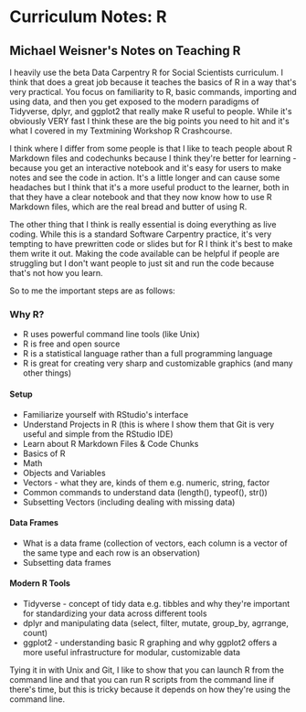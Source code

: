 # Curriculum Notes: R

## Michael Weisner's Notes on Teaching R

I heavily use the beta Data Carpentry R for Social Scientists curriculum. I think that does a great job because it teaches the basics of R in a way that's very practical. You focus on familiarity to R, basic commands, importing and using data, and then you get exposed to the modern paradigms of Tidyverse, dplyr, and ggplot2 that really make R useful to people. While it's obviously VERY fast I think these are the big points you need to hit and it's what I covered in my Textmining Workshop R Crashcourse.

I think where I differ from some people is that I like to teach people about R Markdown files and codechunks because I think they're better for learning - because you get an interactive notebook and it's easy for users to make notes and see the code in action. It's a little longer and can cause some headaches but I think that it's a more useful product to the learner, both in that they have a clear notebook and that they now know how to use R Markdown files, which are the real bread and butter of using R.

The other thing that I think is really essential is doing everything as live coding. While this is a standard Software Carpentry practice, it's very tempting to have prewritten code or slides but for R I think it's best to make them write it out. Making the code available can be helpful if people are struggling but I don't want people to just sit and run the code because that's not how you learn.

So to me the important steps are as follows:

### Why R?

- R uses powerful command line tools (like Unix)
- R is free and open source
- R is a statistical language rather than a full programming language
- R is great for creating very sharp and customizable graphics (and many other things)

#### Setup

- Familiarize yourself with RStudio's interface
- Understand Projects in R (this is where I show them that Git is very useful and simple from the RStudio IDE)
- Learn about R Markdown Files & Code Chunks
- Basics of R
- Math
- Objects and Variables
- Vectors - what they are, kinds of them e.g. numeric, string, factor
- Common commands to understand data (length(), typeof(), str())
- Subsetting Vectors (including dealing with missing data)
 
#### Data Frames

- What is a data frame (collection of vectors, each column is a vector of the same type and each row is an observation)
- Subsetting data frames

#### Modern R Tools

- Tidyverse - concept of tidy data e.g. tibbles and why they're important for standardizing your data across different tools
- dplyr and manipulating data (select, filter, mutate, group_by, agrrange, count)
- ggplot2 - understanding basic R graphing and why ggplot2 offers a more useful infrastructure for modular, customizable data

Tying it in with Unix and Git, I like to show that you can launch R from the command line and that you can run R scripts from the command line if there's time, but this is tricky because it depends on how they're using the command line.
